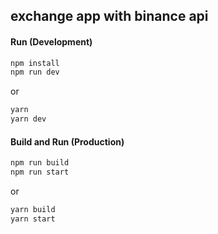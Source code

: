 ## exchange app with binance api

#### Run (Development)
```bash
npm install
npm run dev
``` 
or

```bash
yarn
yarn dev
```

#### Build and Run (Production)
```bash
npm run build
npm run start
``` 
or

```bash
yarn build
yarn start
``` 